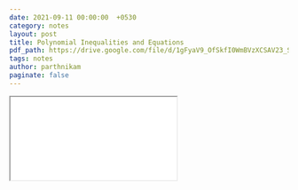 ```yaml
---
date: 2021-09-11 00:00:00  +0530
category: notes
layout: post
title: Polynomial Inequalities and Equations
pdf_path: https://drive.google.com/file/d/1gFyaV9_OfSkfI0WmBVzXCSAV23_S_ITY/preview?usp=sharing
tags: notes
author: parthnikam
paginate: false
---
```


<iframe class="embed-pdf" src="{{ page.pdf_path }}#toolbar=0" seamless="seamless" scrolling="no" style="overflow:hidden"></iframe>
